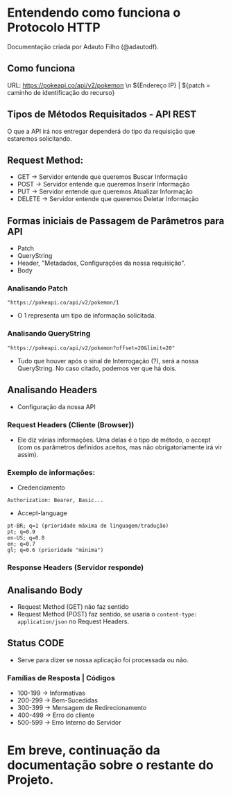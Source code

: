 # Entendendo como funciona o Protocolo HTTP

Documentação criada por Adauto Filho (@adautodf).

## Como funciona

URL: https://pokeapi.co/api/v2/pokemon \n
     ${Endereço IP} | ${patch = caminho de identificação do recurso}

## Tipos de Métodos Requisitados - API REST
O que a API irá nos entregar dependerá do tipo da requisição que estaremos solicitando.

## Request Method:
- GET -> Servidor entende que queremos Buscar Informação 
- POST -> Servidor entende que queremos Inserir Informação
- PUT -> Servidor entende que queremos Atualizar Informação
- DELETE -> Servidor entende que queremos Deletar Informação

## Formas iniciais de Passagem de Parâmetros para API
- Patch
- QueryString
- Header, "Metadados, Configurações da nossa requisição".
- Body

### Analisando Patch
```
"https://pokeapi.co/api/v2/pokemon/1
```
- O 1 representa um tipo de informação solicitada.

### Analisando QueryString
```
"https://pokeapi.co/api/v2/pokemon?offset=20&limit=20"
```
- Tudo que houver após o sinal de Interrogação (?), será a nossa QueryString. No caso citado, podemos ver que há dois.

## Analisando Headers
- Configuração da nossa API
### Request Headers (Cliente (Browser))
- Ele diz várias informações. Uma delas é o tipo de método, o accept (com os parâmetros definidos aceitos, mas não obrigatoriamente irá vir assim).
### Exemplo de informações:
- Credenciamento

```
Authorization: Bearer, Basic...
```

- Accept-language

```
pt-BR; q=1 (prioridade máxima de linguagem/tradução)
pt; q=0.9
en-US; q=0.8
en; q=0.7
gl; q=0.6 (prioridade "mínima")
```

### Response Headers (Servidor responde)

## Analisando Body
- Request Method (GET) não faz sentido
- Request Method (POST) faz sentido, se usaria o ```content-type: application/json``` no Request Headers.

## Status CODE
- Serve para dizer se nossa aplicação foi processada ou não.

### Famílias de Resposta | Códigos
- 100-199 -> Informativas
- 200-299 -> Bem-Sucedidas
- 300-399 -> Mensagem de Redirecionamento
- 400-499 -> Erro do cliente
- 500-599 -> Erro Interno do Servidor

# Em breve, continuação da documentação sobre o restante do Projeto.